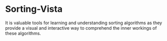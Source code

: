 # Sorting-Vista
It is valuable tools for learning and understanding sorting algorithms as they provide a visual and interactive way to comprehend the inner workings of these algorithms. 
